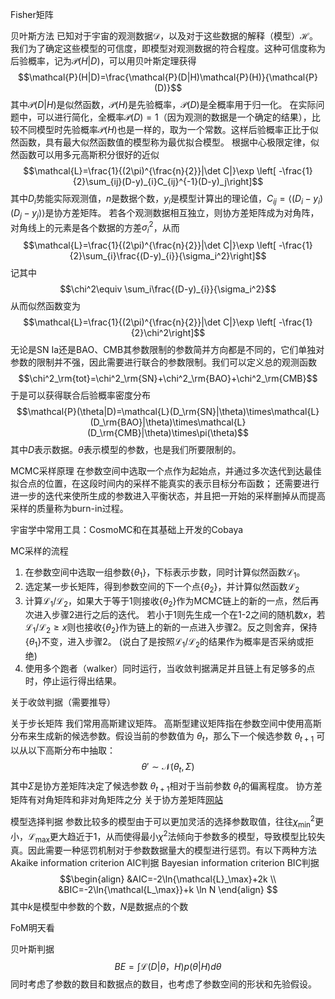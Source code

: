 Fisher矩阵

贝叶斯方法
已知对于宇宙的观测数据$\mathcal{D}$，以及对于这些数据的解释（模型）$\mathcal{H}$。我们为了确定这些模型的可信度，即模型对观测数据的符合程度。这种可信度称为后验概率，记为$\mathcal{P}(H|D)$，可以用贝叶斯定理获得
$$\mathcal{P}(H|D)=\frac{\mathcal{P}(D|H)\mathcal{P}(H)}{\mathcal{P}(D)}$$
其中$\mathcal{P}(D|H)$是似然函数，$\mathcal{P}(H)$是先验概率，$\mathcal{P}(D)$是全概率用于归一化。
在实际问题中，可以进行简化，全概率$\mathcal{P}(D)=1$（因为观测的数据是一个确定的结果），比较不同模型时先验概率$\mathcal{P}(H)$也是一样的，取为一个常数。这样后验概率正比于似然函数，具有最大似然函数值的模型称为最优拟合模型。
根据中心极限定律，似然函数可以用多元高斯积分很好的近似
$$\mathcal{L}=\frac{1}{(2\pi)^{\frac{n}{2}}|\det C|}\exp \left[ -\frac{1}{2}\sum_{ij}(D-y)_{i}C_{ij}^{-1}(D-y)_j\right]$$
其中$D_i$势能实际观测值，$n$是数据个数，$y_i$是模型计算出的理论值，$C_{ij}=\langle(D_i-y_i)(D_j-y_j)\rangle$是协方差矩阵。
若各个观测数据相互独立，则协方差矩阵成为对角阵，对角线上的元素是各个数据的方差$\sigma_i^2$，从而
$$\mathcal{L}=\frac{1}{(2\pi)^{\frac{n}{2}}|\det C|}\exp \left[ -\frac{1}{2}\sum_{i}\frac{(D-y)_{i}}{\sigma_i^2}\right]$$
记其中
$$\chi^2\equiv \sum_i\frac{(D-y)_{i}}{\sigma_i^2}$$
从而似然函数变为
$$\mathcal{L}=\frac{1}{(2\pi)^{\frac{n}{2}}|\det C|}\exp \left[ -\frac{1}{2}\chi^2\right]$$
无论是SN Ia还是BAO、CMB其参数限制的参数简并方向都是不同的，它们单独对参数的限制并不强，因此需要进行联合的参数限制。我们可以定义总的观测函数
$$\chi^2_\rm{tot}=\chi^2_\rm{SN}+\chi^2_\rm{BAO}+\chi^2_\rm{CMB}$$
于是可以获得联合后验概率密度分布
$$\mathcal{P}(\theta|D)=\mathcal{L}(D_\rm{SN}|\theta)\times\mathcal{L}(D_\rm{BAO}|\theta)\times\mathcal{L}(D_\rm{CMB}|\theta)\times\pi(\theta)$$
其中$D$表示数据。$\theta$表示模型的参数，也是我们所要限制的。

MCMC采样原理
在参数空间中选取一个点作为起始点，并通过多次迭代到达最佳拟合点的位置，在这段时间内的采样不能真实的表示目标分布函数；
还需要进行进一步的迭代来使所生成的参数进入平衡状态，并且把一开始的采样删掉从而提高采样的质量称为burn-in过程。

宇宙学中常用工具：CosmoMC和在其基础上开发的Cobaya

MC采样的流程
1. 在参数空间中选取一组参数$\{\theta_1\}$，下标表示步数，同时计算似然函数$\mathcal{L_1}$。
2. 选定某一步长矩阵，得到参数空间的下一个点$\{ \theta_2 \}$，并计算似然函数$\mathcal{L_2}$
3. 计算$\mathcal{L_1}/\mathcal{L_2}$，如果大于等于1则接收$\{\theta_2\}$作为MCMC链上的新的一点，然后再次进入步骤2进行之后的迭代。
   若小于1则先生成一个在1-2之间的随机数$x$，若$\mathcal{L_1}/\mathcal{L_2}\geq x$则也接收$\{\theta_2\}$作为链上的新的一点进入步骤2。反之则舍弃，保持$\{\theta_1\}$不变，进入步骤2。
   (说白了是按照$\mathcal{L_1}/\mathcal{L_2}$的结果作为概率是否采纳或拒绝)
4. 使用多个跑者（walker）同时运行，当收敛判据满足并且链上有足够多的点时，停止运行得出结果。

关于收敛判据（需要推导）

关于步长矩阵
我们常用高斯建议矩阵。
高斯型建议矩阵指在参数空间中使用高斯分布来生成新的候选参数。假设当前的参数值为 $\theta_t$，那么下一个候选参数 $\theta_{t+1}$ 可以从以下高斯分布中抽取： 
$$ \theta' \sim \mathcal{N}(\theta_t, \Sigma) $$
其中$\Sigma$是协方差矩阵决定了候选参数 $\theta_{t+1}$相对于当前参数 $\theta_{t}$的偏离程度。
协方差矩阵有对角矩阵和非对角矩阵之分
关于协方差矩阵[网站](http://saili.science/covariance/#:~:text=%E5%9C%A8%E7%BB%9F%E8%AE%A1%E5%AD%A6%E4%B8%8E%E6%A6%82%E7%8E%87%E8%AE%BA%E4%B8%AD%EF%BC%8C%E5%8D%8F%E6%96%B9%E5%B7%AE%E7%9F%A9%E9%98%B5%EF%BC%88%E4%B9%9F%E7%A7%B0%E7%A6%BB%E5%B7%AE%E7%9F%A9%E9%98%B5%E3%80%81%E6%96%B9%E5%B7%AE-%E5%8D%8F%E6%96%B9%E5%B7%AE%E7%9F%A9%E9%98%B5%EF%BC%89%E6%98%AF%E4%B8%80%E4%B8%AA%E7%9F%A9%E9%98%B5%EF%BC%8C%E5%85%B6%20i%2C%20j%20%E4%BD%8D%E7%BD%AE%E7%9A%84%E5%85%83%E7%B4%A0%E6%98%AF%E7%AC%AC,i%20%E4%B8%AA%E4%B8%8E%E7%AC%AC%20j%20%E4%B8%AA%E9%9A%8F%E6%9C%BA%E5%90%91%E9%87%8F%EF%BC%88%E5%8D%B3%E9%9A%8F%E6%9C%BA%E5%8F%98%E9%87%8F%E6%9E%84%E6%88%90%E7%9A%84%E5%90%91%E9%87%8F%EF%BC%89%E4%B9%8B%E9%97%B4%E7%9A%84%E5%8D%8F%E6%96%B9%E5%B7%AE%E3%80%82)

模型选择判据
参数比较多的模型由于可以更加灵活的选择参数取值，往往$\chi^2_{\min}$更小，$\mathcal{L}_{\max}$更大趋近于1，从而使得最小$\chi^2$法倾向于参数多的模型，导致模型比较失真。因此需要一种惩罚机制对于参数数据量大的模型进行惩罚。有以下两种方法
Akaike information criterion AIC判据
Bayesian information criterion BIC判据
$$\begin{align}
&AIC=-2\ln{\mathcal{L}_\max}+2k \\
&BIC=-2\ln{\mathcal{L_\max}}+k \ln N
\end{align}
$$
其中$k$是模型中参数的个数，$N$是数据点的个数

FoM明天看

贝叶斯判据
$$
BE=\int \mathcal{L}(D|\theta，H)p(\theta|H)d \theta
$$
同时考虑了参数的数目和数据点的数目，也考虑了参数空间的形状和先验假设。


